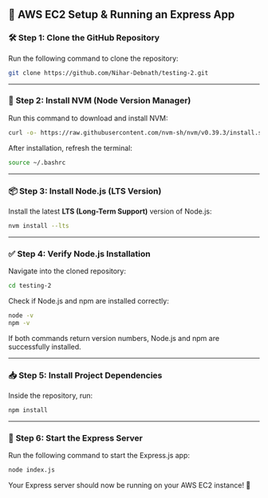 ## 🚀 AWS EC2 Setup & Running an Express App  


### 🛠️ **Step 1: Clone the GitHub Repository**  

Run the following command to clone the repository:  
```bash
git clone https://github.com/Nihar-Debnath/testing-2.git
```

---

### 🔄 **Step 2: Install NVM (Node Version Manager)**  

Run this command to download and install NVM:  
```bash
curl -o- https://raw.githubusercontent.com/nvm-sh/nvm/v0.39.3/install.sh | bash
```  

After installation, refresh the terminal:  
```bash
source ~/.bashrc
```

---

### 📦 **Step 3: Install Node.js (LTS Version)**  

Install the latest **LTS (Long-Term Support)** version of Node.js:  
```bash
nvm install --lts
```

---

### ✅ **Step 4: Verify Node.js Installation**  

Navigate into the cloned repository:  
```bash
cd testing-2
```

Check if Node.js and npm are installed correctly:  
```bash
node -v  
npm -v
```

If both commands return version numbers, Node.js and npm are successfully installed.

---

### 📥 **Step 5: Install Project Dependencies**  

Inside the repository, run:  
```bash
npm install
```

---

### 🚀 **Step 6: Start the Express Server**  

Run the following command to start the Express.js app:  
```bash
node index.js
```

Your Express server should now be running on your AWS EC2 instance! 🎉  
